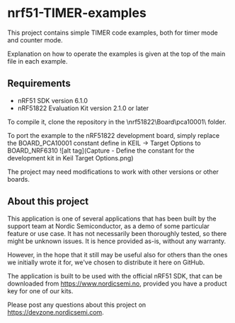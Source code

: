 nrf51-TIMER-examples
==================

 This project contains simple TIMER code examples, both for timer mode and counter mode.
 
 Explanation on how to operate the examples is given at the top of the main file in each example.
 
Requirements
------------
- nRF51 SDK version 6.1.0
- nRF51822 Evaluation Kit version 2.1.0 or later

To compile it, clone the repository in the \nrf51822\Board\pca10001\ folder.

To port the example to the nRF51822 development board, simply replace the BOARD_PCA10001 constant define in KEIL -> Target Options to BOARD_NRF6310
![alt tag](Capture - Define the constant for the development kit in Keil Target Options.png)

The project may need modifications to work with other versions or other boards.

About this project
------------------
This application is one of several applications that has been built by the support team at Nordic Semiconductor, as a demo of some particular feature or use case. It has not necessarily been thoroughly tested, so there might be unknown issues. It is hence provided as-is, without any warranty. 

However, in the hope that it still may be useful also for others than the ones we initially wrote it for, we've chosen to distribute it here on GitHub. 

The application is built to be used with the official nRF51 SDK, that can be downloaded from https://www.nordicsemi.no, provided you have a product key for one of our kits.

Please post any questions about this project on https://devzone.nordicsemi.com.
